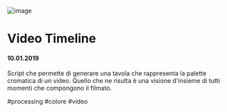 ![image](https://github.com/KeremTurkyilmaz/TypeMismatchSketches/blob/master/Video%20Timeline/image/Timeline.png)

# Video Timeline

#### 10.01.2019

Script che permette di generare una tavola che rappresenta la palette cromatica di un video. Quello che ne risulta è una visione d'insieme di tutti momenti che compongono il filmato.

\#processing \#colore \#video
